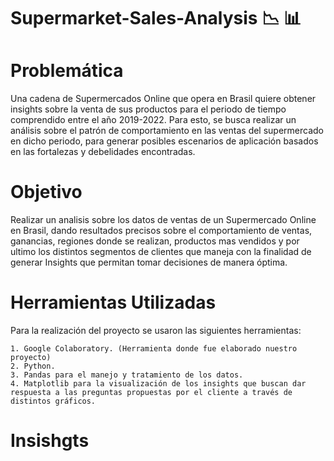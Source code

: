 # Supermarket-Sales-Analysis :chart_with_downwards_trend: :bar_chart:

# Problemática 

  Una cadena de Supermercados Online que opera en Brasil quiere obtener insights sobre la venta de sus productos para el periodo de tiempo comprendido entre el año 2019-2022. Para esto, se busca realizar un análisis sobre el patrón de comportamiento en las ventas del supermercado en dicho periodo, para generar posibles escenarios de aplicación basados en las fortalezas y debelidades encontradas.

# Objetivo
  
  Realizar un analisis sobre los datos de ventas de un Supermercado Online en Brasil, dando resultados precisos sobre el comportamiento de ventas, ganancias, regiones donde se realizan, productos mas vendidos y por ultimo los distintos segmentos de clientes que maneja con la finalidad de generar Insights que permitan tomar decisiones de manera óptima.

# Herramientas Utilizadas
  Para la realización del proyecto se usaron las siguientes herramientas:
    
    1. Google Colaboratory. (Herramienta donde fue elaborado nuestro proyecto)
    2. Python.
    3. Pandas para el manejo y tratamiento de los datos.
    4. Matplotlib para la visualización de los insights que buscan dar respuesta a las preguntas propuestas por el cliente a través de distintos gráficos.

# Insishgts 

